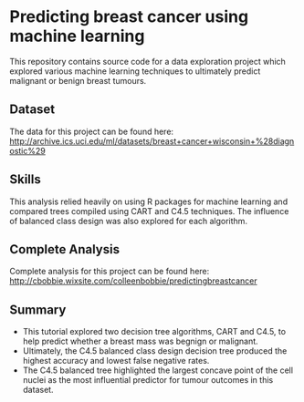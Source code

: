 # Predicting breast cancer using machine learning
This repository contains source code for a data exploration project which explored various machine learning techniques to ultimately predict malignant or benign breast tumours.

## Dataset
The data for this project can be found here: http://archive.ics.uci.edu/ml/datasets/breast+cancer+wisconsin+%28diagnostic%29

## Skills
This analysis relied heavily on using R packages for machine learning and compared trees compiled using CART and C4.5 techniques.  The influence of balanced class design was also explored for each algorithm.

## Complete Analysis
Complete analysis for this project can be found here: http://cbobbie.wixsite.com/colleenbobbie/predictingbreastcancer

## Summary
  * This tutorial explored two decision tree algorithms, CART and C4.5, to help predict whether a breast mass was begnign or malignant. 
  * Ultimately, the C4.5 balanced class design decision tree produced the highest accuracy and lowest false negative rates. 
  * The C4.5 balanced tree highlighted the largest concave point of the cell nuclei as the most influential predictor for tumour outcomes in this dataset.

